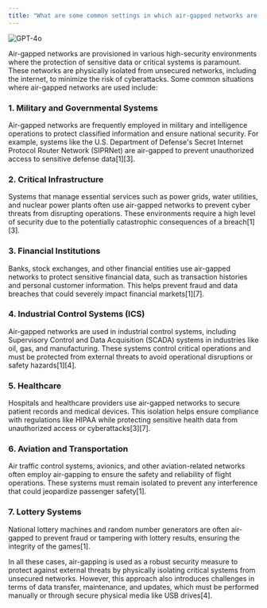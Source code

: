 ```yaml
---
title: "What are some common settings in which air-gapped networks are provisioned?"
---
```

![GPT-4o](https://img.shields.io/badge/GPT--4o-3333FF?style=for-the-badge&logo=openai&logoColor=white)



Air-gapped networks are provisioned in various high-security environments where the protection of sensitive data or critical systems is paramount. These networks are physically isolated from unsecured networks, including the internet, to minimize the risk of cyberattacks. Some common situations where air-gapped networks are used include:

### 1. Military and Governmental Systems

Air-gapped networks are frequently employed in military and intelligence operations to protect classified information and ensure national security. For example, systems like the U.S. Department of Defense's Secret Internet Protocol Router Network (SIPRNet) are air-gapped to prevent unauthorized access to sensitive defense data\[1]\[3].

### 2. Critical Infrastructure

Systems that manage essential services such as power grids, water utilities, and nuclear power plants often use air-gapped networks to prevent cyber threats from disrupting operations. These environments require a high level of security due to the potentially catastrophic consequences of a breach\[1]\[3].

### 3. Financial Institutions

Banks, stock exchanges, and other financial entities use air-gapped networks to protect sensitive financial data, such as transaction histories and personal customer information. This helps prevent fraud and data breaches that could severely impact financial markets\[1]\[7].

### 4. Industrial Control Systems (ICS)

Air-gapped networks are used in industrial control systems, including Supervisory Control and Data Acquisition (SCADA) systems in industries like oil, gas, and manufacturing. These systems control critical operations and must be protected from external threats to avoid operational disruptions or safety hazards\[1]\[4].

### 5. Healthcare

Hospitals and healthcare providers use air-gapped networks to secure patient records and medical devices. This isolation helps ensure compliance with regulations like HIPAA while protecting sensitive health data from unauthorized access or cyberattacks\[3]\[7].

### 6. Aviation and Transportation

Air traffic control systems, avionics, and other aviation-related networks often employ air-gapping to ensure the safety and reliability of flight operations. These systems must remain isolated to prevent any interference that could jeopardize passenger safety\[1].

### 7. Lottery Systems

National lottery machines and random number generators are often air-gapped to prevent fraud or tampering with lottery results, ensuring the integrity of the games\[1].

In all these cases, air-gapping is used as a robust security measure to protect against external threats by physically isolating critical systems from unsecured networks. However, this approach also introduces challenges in terms of data transfer, maintenance, and updates, which must be performed manually or through secure physical media like USB drives\[4].

&#x20;
